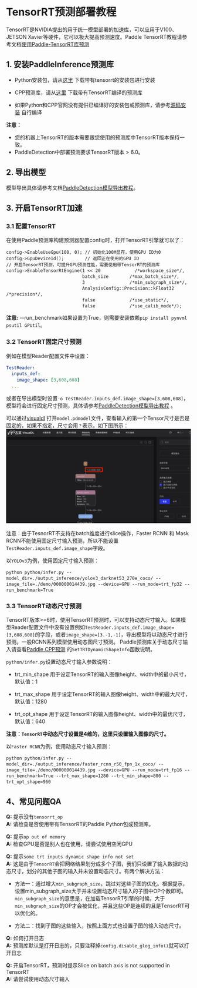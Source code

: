 # TensorRT预测部署教程
TensorRT是NVIDIA提出的用于统一模型部署的加速库，可以应用于V100、JETSON Xavier等硬件，它可以极大提高预测速度。Paddle TensorRT教程请参考文档[使用Paddle-TensorRT库预测](https://www.paddlepaddle.org.cn/inference/optimize/paddle_trt.html)

## 1. 安装PaddleInference预测库
- Python安装包，请从[这里](https://paddleinference.paddlepaddle.org.cn/user_guides/download_lib.html#python) 下载带有tensorrt的安装包进行安装

- CPP预测库，请从[这里](https://www.paddlepaddle.org.cn/documentation/docs/zh/guides/05_inference_deployment/inference/build_and_install_lib_cn.html) 下载带有TensorRT编译的预测库

- 如果Python和CPP官网没有提供已编译好的安装包或预测库，请参考[源码安装](https://www.paddlepaddle.org.cn/documentation/docs/zh/install/compile/linux-compile.html) 自行编译

**注意：**
- 您的机器上TensorRT的版本需要跟您使用的预测库中TensorRT版本保持一致。
- PaddleDetection中部署预测要求TensorRT版本 > 6.0。

## 2. 导出模型
模型导出具体请参考文档[PaddleDetection模型导出教程](../EXPORT_MODEL.md)。

## 3. 开启TensorRT加速
### 3.1 配置TensorRT
在使用Paddle预测库构建预测器配置config时，打开TensorRT引擎就可以了：

```
config->EnableUseGpu(100, 0); // 初始化100M显存，使用GPU ID为0
config->GpuDeviceId();        // 返回正在使用的GPU ID
// 开启TensorRT预测，可提升GPU预测性能，需要使用带TensorRT的预测库
config->EnableTensorRtEngine(1 << 20             /*workspace_size*/,
                             batch_size        /*max_batch_size*/,
                             3                 /*min_subgraph_size*/,
                             AnalysisConfig::Precision::kFloat32 /*precision*/,
                             false             /*use_static*/,
                             false             /*use_calib_mode*/);

```
**注意:**
  --run_benchmark如果设置为True，则需要安装依赖`pip install pynvml psutil GPUtil`。

### 3.2 TensorRT固定尺寸预测

例如在模型Reader配置文件中设置：
```yaml
TestReader:
  inputs_def:
    image_shape: [3,608,608]
  ...
```
或者在导出模型时设置`-o TestReader.inputs_def.image_shape=[3,608,608]`，模型将会进行固定尺寸预测，具体请参考[PaddleDetection模型导出教程](../EXPORT_MODEL.md) 。

可以通过[visualdl](https://www.paddlepaddle.org.cn/paddle/visualdl/demo/graph) 打开`model.pdmodel`文件，查看输入的第一个Tensor尺寸是否是固定的，如果不指定，尺寸会用`？`表示，如下图所示：
![img](../docs/images/input_shape.png)


注意：由于TesnorRT不支持在batch维度进行slice操作，Faster RCNN 和 Mask RCNN不能使用固定尺寸输入预测，所以不能设置`TestReader.inputs_def.image_shape`字段。

以`YOLOv3`为例，使用固定尺寸输入预测：
```
python python/infer.py --model_dir=./output_inference/yolov3_darknet53_270e_coco/ --image_file=./demo/000000014439.jpg --device=GPU --run_mode=trt_fp32 --run_benchmark=True
```

### 3.3 TensorRT动态尺寸预测

TensorRT版本>=6时，使用TensorRT预测时，可以支持动态尺寸输入。如果模型Reader配置文件中没有设置例如`TestReader.inputs_def.image_shape=[3,608,608]`的字段，或者`image_shape=[3.-1,-1]`，导出模型将以动态尺寸进行预测。一般RCNN系列模型使用动态图尺寸预测。
Paddle预测库关于动态尺寸输入请查看[Paddle CPP预测](https://www.paddlepaddle.org.cn/documentation/docs/zh/guides/05_inference_deployment/inference/native_infer.html) 的`SetTRTDynamicShapeInfo`函数说明。

`python/infer.py`设置动态尺寸输入参数说明：

- trt_min_shape 用于设定TensorRT的输入图像height、width中的最小尺寸，默认值：1

- trt_max_shape 用于设定TensorRT的输入图像height、width中的最大尺寸，默认值：1280

- trt_opt_shape 用于设定TensorRT的输入图像height、width中的最优尺寸，默认值：640

**注意：`TensorRT`中动态尺寸设置是4维的，这里只设置输入图像的尺寸。**

以`Faster RCNN`为例，使用动态尺寸输入预测：
```
python python/infer.py --model_dir=./output_inference/faster_rcnn_r50_fpn_1x_coco/ --image_file=./demo/000000014439.jpg --device=GPU --run_mode=trt_fp16 --run_benchmark=True --trt_max_shape=1280 --trt_min_shape=800 --trt_opt_shape=960
```

## 4、常见问题QA
**Q:** 提示没有`tensorrt_op`</br>
**A:** 请检查是否使用带有TensorRT的Paddle Python包或预测库。

**Q:** 提示`op out of memory`</br>
**A:** 检查GPU是否是别人也在使用，请尝试使用空闲GPU

**Q:** 提示`some trt inputs dynamic shape info not set`</br>
**A:** 这是由于`TensorRT`会把网络结果划分成多个子图，我们只设置了输入数据的动态尺寸，划分的其他子图的输入并未设置动态尺寸。有两个解决方法：

- 方法一：通过增大`min_subgraph_size`，跳过对这些子图的优化。根据提示，设置min_subgraph_size大于并未设置动态尺寸输入的子图中OP个数即可。
`min_subgraph_size`的意思是，在加载TensorRT引擎的时候，大于`min_subgraph_size`的OP才会被优化，并且这些OP是连续的且是TensorRT可以优化的。

- 方法二：找到子图的这些输入，按照上面方式也设置子图的输入动态尺寸。

**Q:** 如何打开日志</br>
**A:** 预测库默认是打开日志的，只要注释掉`config.disable_glog_info()`就可以打开日志

**Q:** 开启TensorRT，预测时提示Slice on batch axis is not supported in TensorRT</br>
**A:** 请尝试使用动态尺寸输入
